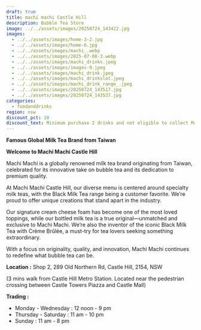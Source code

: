 ```yaml
---
draft: true
title: machi machi Castle Hill
description: Bubble Tea Store
image: ../../assets/images/20250724_143422.jpg
images:
  - ../../assets/images/home-3-2.jpg
  - ../../assets/images/home-6.jpg
  - ../../assets/images/machi_.webp
  - ../../assets/images/2025-07-08-3.webp
  - ../../assets/images/machi_drinks.jpeg
  - ../../assets/images/images-9.jpeg
  - ../../assets/images/machi_drink.jpeg
  - ../../assets/images/machi_drinkslot.jpeg
  - ../../assets/images/machi_drink_range_.jpeg
  - ../../assets/images/20250724_143517.jpg
  - ../../assets/images/20250724_143537.jpg
categories:
  - foodanddrinks
region: nsw
discount_pct: 10
discount_text: Minimum purchase 2 drinks and not eligible to collect Machi points
---
```

**Famous Global Milk Tea Brand from Taiwan**

**Welcome to Machi Machi Castle Hill**

Machi Machi is a globally renowned milk tea brand originating from Taiwan, celebrated for its innovative take on bubble tea and its dedication to premium quality.

At Machi Machi Castle Hill, our diverse menu is centered around specialty milk teas, with the Black Milk Tea range being a customer favorite. We’re proud to offer unique creations that stand apart in the industry.

Our signature cream cheese foam has become one of the most loved toppings, while our bottled milk tea is a true original—unmatched and exclusive to Machi Machi. We’re also the inventor of the iconic Black Milk Tea with Crème Brûlée, a must-try for tea lovers seeking something extraordinary.

With a focus on originality, quality, and innovation, Machi Machi continues to redefine what bubble tea can be.

**Location :** Shop 2, 289 Old Northern Rd, Castle Hill, 2154, NSW

(3 mins walk from Castle Hill Metro Station. Located near the pedestrian crossing between Castle Towers Piazza and Castle Mall)

**Trading :**

* Monday - Wednesday : 12 noon - 9 pm
* Thursday - Saturday : 11 am - 10 pm
* Sunday : 11 am - 8 pm
